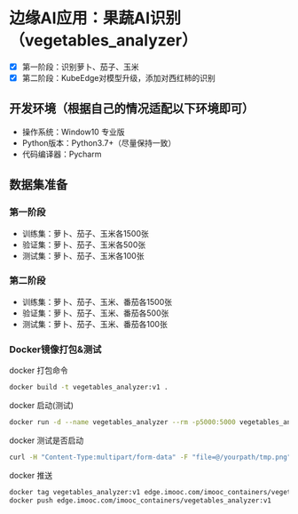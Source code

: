 # 边缘AI应用：果蔬AI识别（vegetables_analyzer）

- [x] 第一阶段：识别萝卜、茄子、玉米
- [x] 第二阶段：KubeEdge对模型升级，添加对西红柿的识别

## 开发环境（根据自己的情况适配以下环境即可）

- 操作系统：Window10 专业版
- Python版本：Python3.7+（尽量保持一致）
- 代码编译器：Pycharm

## 数据集准备

### 第一阶段

- 训练集：萝卜、茄子、玉米各1500张
- 验证集：萝卜、茄子、玉米各500张
- 测试集：萝卜、茄子、玉米各100张


### 第二阶段

- 训练集：萝卜、茄子、玉米、番茄各1500张
- 验证集：萝卜、茄子、玉米、番茄各500张
- 测试集：萝卜、茄子、玉米、番茄各100张

### Docker镜像打包&测试

docker 打包命令
```bash
docker build -t vegetables_analyzer:v1 .
```

docker 启动(测试)

```bash
docker run -d --name vegetables_analyzer --rm -p5000:5000 vegetables_analyzer:v1
```

docker 测试是否启动

```bash
curl -H "Content-Type:multipart/form-data" -F "file=@/yourpath/tmp.png" localhost:5000/analyzer
```

docker 推送

```bash
docker tag vegetables_analyzer:v1 edge.imooc.com/imooc_containers/vegetables_analyzer:v1
docker push edge.imooc.com/imooc_containers/vegetables_analyzer:v1
```